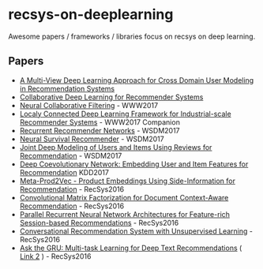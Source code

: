 # recsys-on-deeplearning
Awesome papers / frameworks / libraries focus on recsys on deep learning.

## Papers
* [A Multi-View Deep Learning Approach for Cross Domain User Modeling in Recommendation Systems]()
* [Collaborative Deep Learning for Recommender Systems]()
* [Neural Collaborative Filtering](http://papers.www2017.com.au.s3-website-ap-southeast-2.amazonaws.com/proceedings/p173.pdf) - WWW2017
* [Localy Connected Deep Learning Framework for Industrial-scale Recommender Systems](http://papers.www2017.com.au.s3-website-ap-southeast-2.amazonaws.com/companion/p769.pdf) - WWW2017 Companion
* [Recurrent Recommender Networks](http://dl.acm.org/citation.cfm?id=3018689&CFID=731295212&CFTOKEN=22607582) - WSDM2017
* [Neural Survival Recommender](http://dl.acm.org/citation.cfm?id=3018719) - WSDM2017
* [Joint Deep Modeling of Users and Items Using Reviews for Recommendation](http://dl.acm.org/citation.cfm?id=3018665&CFID=731295212&CFTOKEN=22607582) - WSDM2017
* [Deep Coevolutionary Network: Embedding User and Item Features for Recommendation](https://arxiv.org/pdf/1609.03675.pdf) KDD2017
* [Meta-Prod2Vec - Product Embeddings Using Side-Information for Recommendation](https://arxiv.org/pdf/1607.07326.pdf) - RecSys2016
* [Convolutional Matrix Factorization for Document Context-Aware Recommendation](http://dl.acm.org/citation.cfm?id=2959165&CFID=731295212&CFTOKEN=22607582) - RecSys2016
* [Parallel Recurrent Neural Network Architectures for Feature-rich Session-based Recommendations](http://dl.acm.org/citation.cfm?id=2959167&CFID=731295212&CFTOKEN=22607582) - RecSys2016
* [Conversational Recommendation System with Unsupervised Learning](http://dl.acm.org/citation.cfm?id=2959114&CFID=731295212&CFTOKEN=22607582) - RecSys2016
* [Ask the GRU: Multi-task Learning for Deep Text Recommendations](https://arxiv.org/pdf/1609.02116.pdf) ( [Link 2](http://dl.acm.org/citation.cfm?id=2959180) ) - RecSys2016
